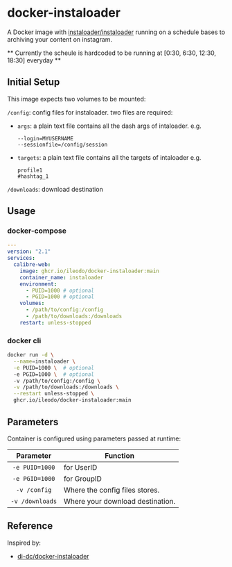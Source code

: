 # docker-instaloader

A Docker image with [instaloader/instaloader](https://github.com/instaloader/instaloader) running on a schedule bases to archiving your content on instagram. 

** Currently the scheule is hardcoded to be running at [0:30, 6:30, 12:30, 18:30] everyday **

## Initial Setup

This image expects two volumes to be mounted:

`/config`: config files for instaloader. two files are required:
  - `args`: a plain text file contains all the dash args of intaloader.
    e.g.
    ```
    --login=MYUSERNAME
    --sessionfile=/config/session
    ```
  - `targets`: a plain text file contains all the targets of intaloader
    e.g.
    ```
    profile1
    #hashtag_1
    ```

`/downloads`: download destination

## Usage

### docker-compose
```yaml
---
version: "2.1"
services:
  calibre-web:
    image: ghcr.io/ileodo/docker-instaloader:main
    container_name: instaloader
    environment:
      - PUID=1000 # optional
      - PGID=1000 # optional
    volumes:
      - /path/to/config:/config
      - /path/to/downloads:/downloads
    restart: unless-stopped
```

### docker cli 

```bash
docker run -d \
  --name=instaloader \
  -e PUID=1000 \  # optional
  -e PGID=1000 \  # optional
  -v /path/to/config:/config \
  -v /path/to/downloads:/downloads \
  --restart unless-stopped \
  ghcr.io/ileodo/docker-instaloader:main
```


## Parameters
Container is configured using parameters passed at runtime:

| Parameter | Function |
| :----: | --- |
| `-e PUID=1000` | for UserID |
| `-e PGID=1000` | for GroupID |
| `-v /config` | Where the config files stores. |
| `-v /downloads` | Where your download destination. |



## Reference

Inspired by: 
- [di-dc/docker-instaloader](https://github.com/di-dc/docker-instaloader)
